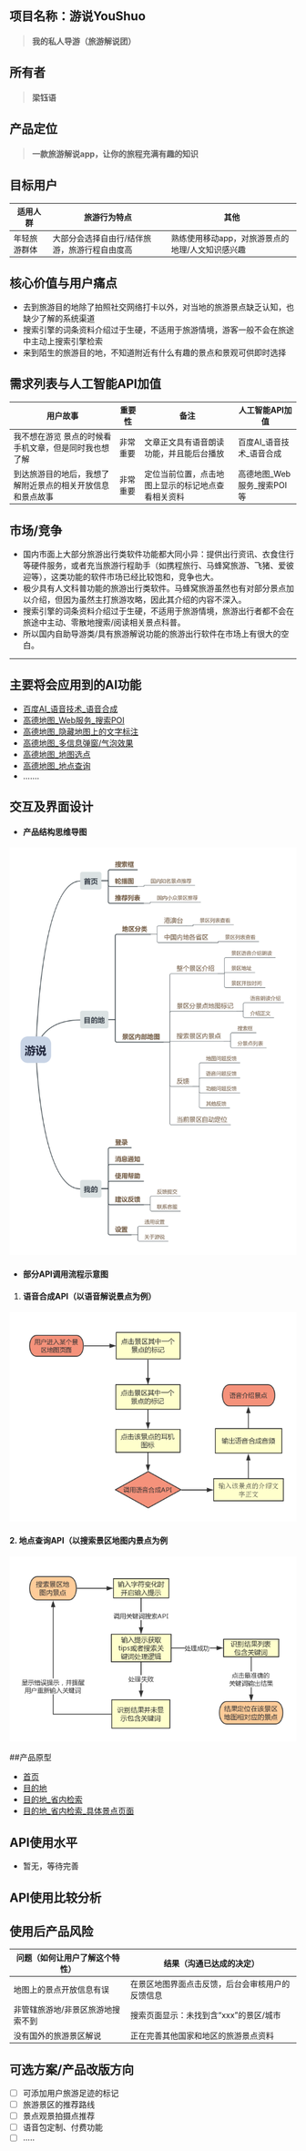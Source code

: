 ## 项目名称：游说YouShuo
> #### 我的私人导游（旅游解说团）

## 所有者
> #### **梁钰语**

## 产品定位
>  #### 一款旅游解说app，让你的旅程充满有趣的知识

## 目标用户
适用人群 | 旅游行为特点 | 其他
----|----|----
年轻旅游群体 | 大部分会选择自由行/结伴旅游，旅游行程自由度高 | 熟练使用移动app，对旅游景点的地理/人文知识感兴趣

## 核心价值与用户痛点
- 去到旅游目的地除了拍照社交网络打卡以外，对当地的旅游景点缺乏认知，也缺少了解的系统渠道
- 搜索引擎的词条资料介绍过于生硬，不适用于旅游情境，游客一般不会在旅途中主动上搜索引擎检索
- 来到陌生的旅游目的地，不知道附近有什么有趣的景点和景观可供即时选择

## 需求列表与人工智能API加值
用户故事 | 重要性 | 备注 | 人工智能API加值
----|----|----|----
 我不想在游览 景点的时候看手机文章，但是同时我也想了解 | 非常重要 | 文章正文具有语音朗读功能，并且能后台播放 | 百度AI_语音技术_语音合成
 到达旅游目的地后，我想了解附近景点的相关开放信息和景点故事| 非常重要 |定位当前位置，点击地图上显示的标记地点查看相关资料 | 高德地图_Web服务_搜索POI等
 
 ## 市场/竞争
 - 国内市面上大部分旅游出行类软件功能都大同小异：提供出行资讯、衣食住行等硬件服务，或者充当旅游行程助手（如携程旅行、马蜂窝旅游、飞猪、爱彼迎等），这类功能的软件市场已经比较饱和，竞争也大。
 - 极少具有人文科普功能的旅游出行类软件。马蜂窝旅游虽然也有对部分景点加以介绍，但因为虽然主打旅游攻略，因此其介绍的内容不深入。
 - 搜索引擎的词条资料介绍过于生硬，不适用于旅游情境，旅游出行者都不会在旅途中主动、零散地搜索/阅读相关景点科普。
 - 所以国内自助导游类/具有旅游解说功能的旅游出行软件在市场上有很大的空白。
 
----- 
 ## 主要将会应用到的AI功能 
- [百度AI_语音技术_语音合成](http://ai.baidu.com/tech/speech/tts)
- [高德地图_Web服务_搜索POI](https://lbs.amap.com/api/webservice/guide/api/search/#scene)
- [高德地图_隐藏地图上的文字标注](https://lbs.amap.com/dev/demo/map-text#Android)
- [高德地图_多信息弹窗/气泡效果](https://lbs.amap.com/dev/demo/multiple-infowindows#Android)
- [高德地图_地图选点](https://lbs.amap.com/dev/demo/place-choose#Android)
- [高德地图_地点查询](https://lbs.amap.com/dev/demo/place-search#Android)
- .......

## 交互及界面设计
- #### 产品结构思维导图
![image](https://github.com/yuyu12138/API_ML_AI/blob/master/image/youshuolct.png)
- #### 部分API调用流程示意图
1. #### 语音合成API（以语音解说景点为例）
![image](https://github.com/yuyu12138/API_ML_AI/blob/master/image/yuyin.jpg)
#### 2. 地点查询API（以搜索景区地图内景点为例
![image](https://github.com/yuyu12138/API_ML_AI/blob/master/image/chaxun.jpg)

##产品原型
- [首页](file:///C:/Users/samsung/Desktop/%E6%B8%B8%E8%AF%B4app/index.html#g=1)
- [目的地](file:///C:/Users/samsung/Desktop/%E6%B8%B8%E8%AF%B4app/index.html#g=1)
- [目的地_省内检索](http://127.0.0.1:32767/start.html#p=%E7%9B%AE%E7%9A%84%E5%9C%B0&g=1)
- [目的地_省内检索_具体景点页面](http://127.0.0.1:32767/start.html#p=%E5%85%B7%E4%BD%93%E6%99%AF%E7%82%B9%E7%95%8C%E9%9D%A2&g=1)

## API使用水平
- 暂无，等待完善

## API使用比较分析

## 使用后产品风险
问题（如何让用户了解这个特性） |  结果（沟通已达成的决定）
---|---
地图上的景点开放信息有误 | 在景区地图界面点击反馈，后台会审核用户的反馈信息
非管辖旅游地/非景区旅游地搜索不到 | 搜索页面显示：未找到含“xxx”的景区/城市
没有国外的旅游景区解说 | 正在完善其他国家和地区的旅游景点资料

## 可选方案/产品改版方向
- [ ] 可添加用户旅游足迹的标记
- [ ] 旅游景区的推荐路线
- [ ] 景点观景拍摄点推荐
- [ ] 语音包定制、付费功能
- [ ] .....
